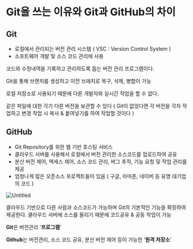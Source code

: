 # Git을 쓰는 이유와 Git과 GitHub의 차이

## Git

- 로컬에서 관리되는 버전 관리 시스템  ( VSC : Version Control System )
- 소프트웨어 개발 및 소스 코드 관리에 사용

코드와 수정내역을 기록하고 관리하도록 돕는 버전 관리 프로그램이다.

Git을 통해 브랜치를 생성하고 이전 브래치로 복구, 삭제, 병합이 가능

로컬 저장소로 사용되기 때문에 다른 개발자와 실시간 작업을 할 수 없다.

같은 파일에 대한 각기 다른 버전을 보관할 수 있다 ( Git이 없었다면 각 버전을 각자 작업하고 변경 작업 시 복사 & 붙여넣기를 하여 작업할 것이다 )

## GitHub

- Git Repository를 위한 웹 기반 호스팅 서비스
- 클라우드 서버를 사용해서 로컬에서 버전 관리한 소스코드를 업로드하여 공유
- 분산 버전 제어, 액세스 제어, 소스 코드 관리, 버그 추적, 기능 요청 및 작업 관리를 제공
- 엄청나게 많은 오픈소스 프로젝트들이 있음 ( 구글, 아마존, 네이버 등 유명 대기업의 코드 )

![Untitled](https://s3.us-west-2.amazonaws.com/secure.notion-static.com/5a26d8af-fc0c-4188-a50a-51ec65815594/Untitled.png?X-Amz-Algorithm=AWS4-HMAC-SHA256&X-Amz-Content-Sha256=UNSIGNED-PAYLOAD&X-Amz-Credential=AKIAT73L2G45EIPT3X45%2F20220826%2Fus-west-2%2Fs3%2Faws4_request&X-Amz-Date=20220826T064105Z&X-Amz-Expires=86400&X-Amz-Signature=14024b679e0f4963c75c34706c178e408533017a4184c20fdaecea6d6b67be5a&X-Amz-SignedHeaders=host&response-content-disposition=filename%20%3D%22Untitled.png%22&x-id=GetObject)

클라우드 기반으로 다른 사람과 소스코드가 가능하며 Git의 기본적인 기능을 확장하여 제공한다. 클라우드 서버에 소스를 올리기 때문에 코드공유 & 공동 작업이 가능

**Git**은 버전관리 ‘**프로그램**’

**Github**는 버전관리, 소스 코드 공유, 분산 버전 제어 등이 가능한 ‘**원격 저장소**’